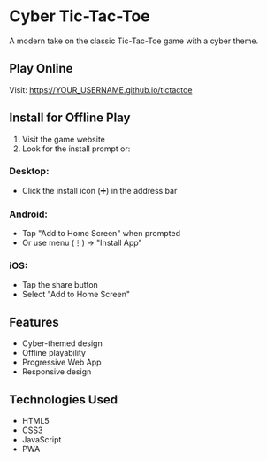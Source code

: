 # Cyber Tic-Tac-Toe

A modern take on the classic Tic-Tac-Toe game with a cyber theme.

## Play Online
Visit: https://YOUR_USERNAME.github.io/tictactoe

## Install for Offline Play
1. Visit the game website
2. Look for the install prompt or:

### Desktop:
- Click the install icon (➕) in the address bar

### Android:
- Tap "Add to Home Screen" when prompted
- Or use menu (⋮) → "Install App"

### iOS:
- Tap the share button
- Select "Add to Home Screen"

## Features
- Cyber-themed design
- Offline playability
- Progressive Web App
- Responsive design

## Technologies Used
- HTML5
- CSS3
- JavaScript
- PWA
